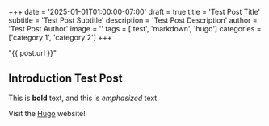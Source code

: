 +++
date = '2025-01-01T01:00:00-07:00'
draft = true
title = 'Test Post Title'
subtitle = 'Test Post Subtitle'
description = 'Test Post Description'
author = 'Test Post Author'
image = ''
tags = ['test', 'markdown', 'hugo']
categories = ['category 1', 'category 2']
+++

"{{ post.url }}"


## Introduction Test Post

This is **bold** text, and this is *emphasized* text.

Visit the [Hugo](https://gohugo.io) website!
